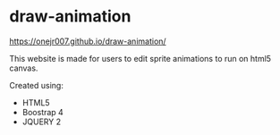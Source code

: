 # draw-animation
https://onejr007.github.io/draw-animation/

This website is made for users to edit sprite animations to run on html5 canvas.

Created using:
- HTML5
- Boostrap 4
- JQUERY 2
